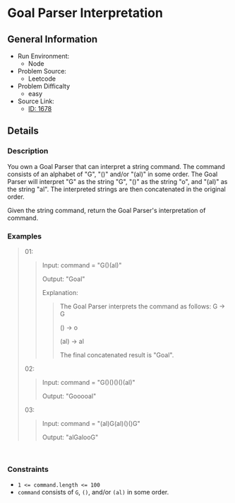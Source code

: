 # Goal Parser Interpretation

## General Information

- Run Environment:
  - Node
- Problem Source:
  - Leetcode
- Problem Difficalty
  - easy
- Source Link:
  - [ID: 1678](https://leetcode.com/problems/goal-parser-interpretation/)

## Details

### Description

You own a Goal Parser that can interpret a string command. The command consists of an alphabet of "G", "()" and/or "(al)" in some order. The Goal Parser will interpret "G" as the string "G", "()" as the string "o", and "(al)" as the string "al". The interpreted strings are then concatenated in the original order.

Given the string command, return the Goal Parser's interpretation of command.
&nbsp;

### Examples

> 01:
>>Input: command = "G()(al)"
>>
>>Output: "Goal"
>>
>>Explanation:
>>>The Goal Parser interprets the command as follows:
>>>G -> G
>>>
>>>() -> o
>>>
>>>(al) -> al
>>>
>>>The final concatenated result is "Goal".
>
> 02:
>>Input: command = "G()()()()(al)"
>>
>>Output: "Gooooal"
>
> 03:
>>Input: command = "(al)G(al)()()G"
>>
>>Output: "alGalooG"

&nbsp;

### Constraints

- `1 <= command.length <= 100`
- `command` consists of `G`, `()`, and/or `(al)` in some order.
